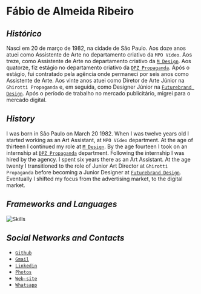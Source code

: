 # Fábio de Almeida Ribeiro

## _Histórico_

Nasci em 20 de março de 1982, na cidade de São Paulo. Aos doze anos atuei como Assistente de Arte no departamento criativo da `MPO Vídeo`. Aos treze, como Assistente de Arte no departamento criativo da [`M Design`](https://www.mdesign.art.br). Aos quatorze, fiz estágio no departamento criativo da [`DPZ Propaganda`](https://www.dpz.com.br). Após o estágio, fui contratado pela agência onde permaneci por seis anos como Assistente de Arte. Aos vinte anos atuei como Diretor de Arte Júnior na `Ghirotti Propaganda` e, em seguida, como Designer Júnior na [`Futurebrand Design`](https://www.futurebrand.com). Após o período de trabalho no mercado publicitário, migrei para o mercado digital.

## _History_

I was born in São Paulo on March 20 1982. When I was twelve years old I started working as an Art Assistant, at `MPO Vídeo` department. At the age of thirteen I continued my role at [`M Design`](https://www.mdesign.art.br). By the age fourteen I took on an internship at [`DPZ Propaganda`](https://www.dpz.com.br) department. Following the internship I was hired by the agency. I spent six years there as an Art Assistant. At the age twenty I transitioned to the role of Junior Art Director at `Ghirotti Propaganda` before becoming a Junior Designer at [`Futurebrand Design`](https://www.futurebrand.com). Eventually I shifted my focus from the advertising market, to the digital market.

## _Frameworks and Languages_

![Skills](https://skillicons.dev/icons?i=bootstrap,css,git,github,html,js,php,sass,vscode,windows,wordpress)

## _Social Networks and Contacts_

- [`Github`](https://github.com/fabiodealmeidaribeiro/)
- [`Gmail`](mailto:far820320@gmail.com)
- [`Linkedin`](https://linkedin.com/in/fabiodealmeidaribeiro/)
- [`Photos`](https://photos.app.goo.gl/hh9U7SyZS4W3AZBz8/)
- [`Web-site`](https://fabiodealmeidaribeiro.com.br/)
- [`Whatsapp`](https://wa.me/5511991633880)